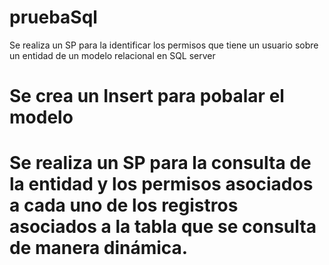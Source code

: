 # pruebaSql
Se realiza un SP para la identificar los permisos que tiene un usuario sobre un entidad de un modelo relacional en SQL server 

# Se crea un Insert para pobalar el modelo

# Se realiza un SP para la consulta de la entidad y los permisos asociados a cada uno de los registros asociados a la tabla que se consulta de manera dinámica.

  
